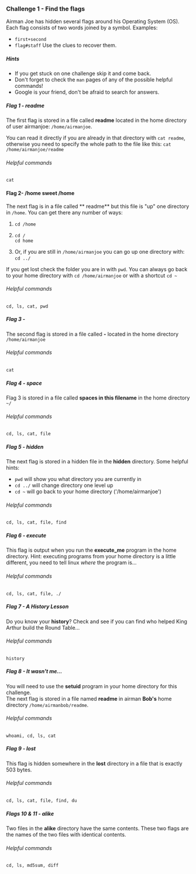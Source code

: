 ### Challenge 1 - Find the flags
Airman Joe has hidden several flags around his Operating System (OS).  Each flag consists of two 
words joined by a symbol.  Examples: 
* `first+second` 
* `flag#staff`
Use the clues to recover them.

##### Hints
* If you get stuck on one challenge skip it and come back.
* Don't forget to check the `man` pages of any of the possible helpful commands!
* Google is your friend, don't be afraid to search for answers.

##### Flag 1 - readme
The first flag is stored in a file called **readme** located in the home 
directory of user airmanjoe: `/home/airmanjoe`.  

You can read it directly if you are already in that directory with `cat readme`,
otherwise you need to specify the whole path to the file like this: 
`cat /home/airmanjoe/readme`
###### Helpful commands
`cat`

#### Flag 2- /home sweet /home
The next flag is in a file called ** readme** but this file is "up" one directory in `/home`.  You can get there any number of ways:
1. `cd /home`
2. ```
   cd /
   cd home
   ```
3. Or, if you are still in `/home/airmanjoe` you can go up one directory with:
   `cd ../`

If you get lost check the folder you are in with `pwd`.  You can always go back 
to your home directory with `cd /home/airmanjoe` or with a shortcut `cd ~`
###### Helpful commands
`cd, ls, cat, pwd`

##### Flag 3 - 
The second flag is stored in a file called **-** located in the home 
directory `/home/airmanjoe` 
###### Helpful commands
`cat`

##### Flag 4 - space
Flag 3 is stored in a file called **spaces in this filename** in the home 
directory `~/`
###### Helpful commands
`cd, ls, cat, file`

##### Flag 5 - hidden
The next flag is stored in a hidden file in the **hidden** directory.
Some helpful hints:
* `pwd` will show you what directory you are currently in
* `cd ../` will change directory one level up
* `cd ~` will go back to your home directory ('/home/airmanjoe')
###### Helpful commands
`cd, ls, cat, file, find`

##### Flag 6 - execute
This flag is output when you run the **execute_me** program in the home directory.
Hint: executing programs from your home directory is a little different, you
need to tell linux *where* the program is...
###### Helpful commands
`cd, ls, cat, file, ./`

##### Flag 7 - A History Lesson
Do you know your **history**?  Check and see if you can find who helped King 
Arthur build the Round Table...
###### Helpful commands
`history`

##### Flag 8 - It wasn't me...
You will need to use the **setuid** program in your home directory for this challenge.  
The next flag is stored in a file named **readme** in airman **Bob's** home directory 
`/home/airmanbob/readme`.
###### Helpful commands
`whoami, cd, ls, cat`

##### Flag 9 - lost
This flag is hidden somewhere in the **lost** directory in a file that is 
exactly 503 bytes.
###### Helpful commands
`cd, ls, cat, file, find, du`

##### Flags 10 & 11 - alike
Two files in the **alike** directory have the same contents.  These two flags
are the names of the two files with identical contents.
###### Helpful commands
`cd, ls, md5sum, diff`

